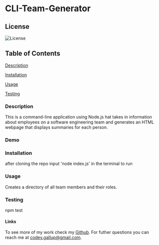 # CLI-Team-Generator

## License

![License](https://img.shields.io/badge/license-MIT-00beef)

## Table of Contents

[Description](#description)

[Installation](#installation)

[Usage](#usage)

[Testing](#test)

### Description

This is a command-line application using Node.js hat takes in information about employees on a software engineering team and generates an HTML webpage that displays summaries for each person.

### Demo

### Installation

after cloning the repo input 'node index.js' in the terminal to run

### Usage

Creates a directory of all team members and their roles.

### Testing

npm test

#### Links

To see more of my work check my [Github](https://github.com/Codeyg12). For futher questions you can reach me at codey.gallup@gmail.com.
